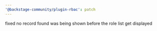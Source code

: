 ```yaml
---
'@backstage-community/plugin-rbac': patch
---
```


fixed no record found was being shown before the role list get displayed
